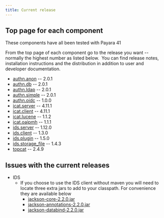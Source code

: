 ```yaml
---
title: Current release
---
```


## Top page for each component

These components have all been tested with Payara 41

From the top page of each component go to the release you want --
normally the highest number as listed below.  You can find release
notes, installation instructions and the distribution in addition to
user and developer documentation.

- [authn.anon](https://repo.icatproject.org/site/authn/anon) -- 2.0.1
- [authn.db](https://repo.icatproject.org/site/authn/db) -- 2.0.1
- [authn.ldap](https://repo.icatproject.org/site/authn/ldap) -- 2.0.1
- [authn.simple](https://repo.icatproject.org/site/authn/simple) --
  2.0.1
- [authn.oidc](https://repo.icatproject.org/site/authn/oidc) -- 1.0.0
- [icat.server](https://repo.icatproject.org/site/icat/server) -- 4.11.1
- [icat.client](https://repo.icatproject.org/site/icat/client) -- 4.11.1
- [icat.lucene](https://repo.icatproject.org/site/icat/lucene) -- 1.1.2
- [icat.oaipmh](https://repo.icatproject.org/site/icat/oaipmh) -- 1.1.1
- [ids.server](https://repo.icatproject.org/site/ids/server) -- 1.12.0
- [ids.client](https://repo.icatproject.org/site/ids/client) -- 1.3.0
- [ids.plugin](https://repo.icatproject.org/site/ids/plugin) -- 1.5.0
- [ids.storage_file](https://repo.icatproject.org/site/ids/storage_file) --
  1.4.3
- [topcat](https://repo.icatproject.org/site/topcat) -- 2.4.9

## Issues with the current releases

- IDS
  - If you choose to use the IDS client without maven you will need
    to locate three extra jars to add to your classpath. For
    convenience they are available below
    - [jackson-core-2.2.0.jar](/misc/jars/jackson-core-2.2.0.jar)
    - [jackson-annotations-2.2.0.jar](/misc/jars/jackson-annotations-2.2.0.jar)
    - [jackson-databind-2.2.0.jar](/misc/jars/jackson-databind-2.2.0.jar)
